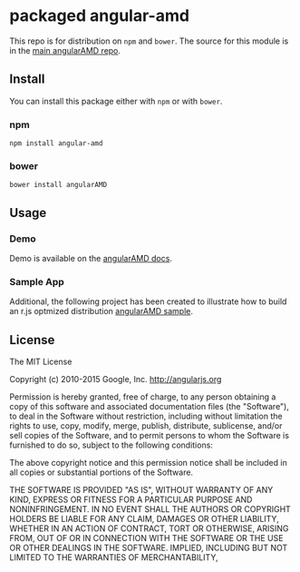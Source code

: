 # packaged angular-amd

This repo is for distribution on `npm` and `bower`. The source for this module is in the
[main angularAMD repo](https://github.com/marcoslin/angularAMD).

## Install

You can install this package either with `npm` or with `bower`.

### npm

```shell
npm install angular-amd
```

### bower

```shell
bower install angularAMD
```

## Usage

### Demo

Demo is available on the
[angularAMD docs](http://marcoslin.github.io/angularAMD/).

### Sample App
Additional, the following project has been created to illustrate how to build an r.js optmized distribution
[angularAMD sample](https://github.com/marcoslin/angularAMD-sample).

## License

The MIT License

Copyright (c) 2010-2015 Google, Inc. http://angularjs.org

Permission is hereby granted, free of charge, to any person obtaining a copy
of this software and associated documentation files (the "Software"), to deal
in the Software without restriction, including without limitation the rights
to use, copy, modify, merge, publish, distribute, sublicense, and/or sell
copies of the Software, and to permit persons to whom the Software is
furnished to do so, subject to the following conditions:

The above copyright notice and this permission notice shall be included in
all copies or substantial portions of the Software.

THE SOFTWARE IS PROVIDED "AS IS", WITHOUT WARRANTY OF ANY KIND, EXPRESS OR
FITNESS FOR A PARTICULAR PURPOSE AND NONINFRINGEMENT. IN NO EVENT SHALL THE
AUTHORS OR COPYRIGHT HOLDERS BE LIABLE FOR ANY CLAIM, DAMAGES OR OTHER
LIABILITY, WHETHER IN AN ACTION OF CONTRACT, TORT OR OTHERWISE, ARISING FROM,
OUT OF OR IN CONNECTION WITH THE SOFTWARE OR THE USE OR OTHER DEALINGS IN
THE SOFTWARE.
IMPLIED, INCLUDING BUT NOT LIMITED TO THE WARRANTIES OF MERCHANTABILITY,
